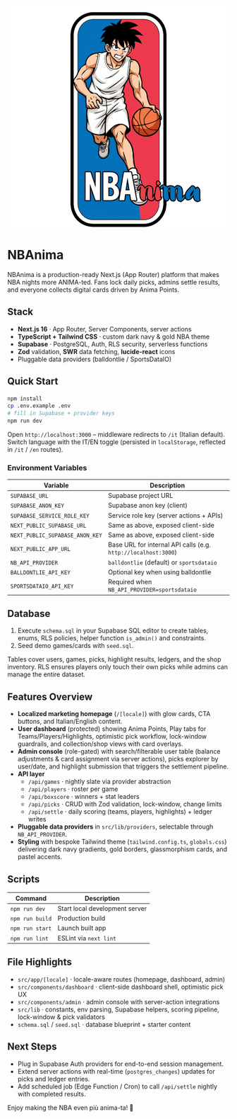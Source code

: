 ![NBAnima](public/logo.png)

# NBAnima

NBAnima is a production-ready Next.js (App Router) platform that makes NBA nights more ANIMA-ted. Fans lock daily picks, admins settle results, and everyone collects digital cards driven by Anima Points.

## Stack

- **Next.js 16** · App Router, Server Components, server actions
- **TypeScript + Tailwind CSS** · custom dark navy & gold NBA theme
- **Supabase** · PostgreSQL, Auth, RLS security, serverless functions
- **Zod** validation, **SWR** data fetching, **lucide-react** icons
- Pluggable data providers (balldontlie / SportsDataIO)

## Quick Start

```bash
npm install
cp .env.example .env
# fill in Supabase + provider keys
npm run dev
```

Open `http://localhost:3000` – middleware redirects to `/it` (Italian default). Switch language with the IT/EN toggle (persisted in `localStorage`, reflected in `/it` / `/en` routes).

### Environment Variables

| Variable | Description |
| --- | --- |
| `SUPABASE_URL` | Supabase project URL |
| `SUPABASE_ANON_KEY` | Supabase anon key (client) |
| `SUPABASE_SERVICE_ROLE_KEY` | Service role key (server actions + APIs) |
| `NEXT_PUBLIC_SUPABASE_URL` | Same as above, exposed client-side |
| `NEXT_PUBLIC_SUPABASE_ANON_KEY` | Same as above, exposed client-side |
| `NEXT_PUBLIC_APP_URL` | Base URL for internal API calls (e.g. `http://localhost:3000`) |
| `NB_API_PROVIDER` | `balldontlie` (default) or `sportsdataio` |
| `BALLDONTLIE_API_KEY` | Optional key when using balldontlie |
| `SPORTSDATAIO_API_KEY` | Required when `NB_API_PROVIDER=sportsdataio` |

## Database

1. Execute `schema.sql` in your Supabase SQL editor to create tables, enums, RLS policies, helper function `is_admin()` and constraints.
2. Seed demo games/cards with `seed.sql`.

Tables cover users, games, picks, highlight results, ledgers, and the shop inventory. RLS ensures players only touch their own picks while admins can manage the entire dataset.

## Features Overview

- **Localized marketing homepage** (`/[locale]`) with glow cards, CTA buttons, and Italian/English content.
- **User dashboard** (protected) showing Anima Points, Play tabs for Teams/Players/Highlights, optimistic pick workflow, lock-window guardrails, and collection/shop views with card overlays.
- **Admin console** (role-gated) with search/filterable user table (balance adjustments & card assignment via server actions), picks explorer by user/date, and highlight submission that triggers the settlement pipeline.
- **API layer**
  - `/api/games` · nightly slate via provider abstraction
  - `/api/players` · roster per game
  - `/api/boxscore` · winners + stat leaders
  - `/api/picks` · CRUD with Zod validation, lock-window, change limits
  - `/api/settle` · daily scoring (teams, players, highlights) + ledger writes
- **Pluggable data providers** in `src/lib/providers`, selectable through `NB_API_PROVIDER`.
- **Styling** with bespoke Tailwind theme (`tailwind.config.ts`, `globals.css`) delivering dark navy gradients, gold borders, glassmorphism cards, and pastel accents.

## Scripts

| Command | Description |
| --- | --- |
| `npm run dev` | Start local development server |
| `npm run build` | Production build |
| `npm run start` | Launch built app |
| `npm run lint` | ESLint via `next lint` |

## File Highlights

- `src/app/[locale]` · locale-aware routes (homepage, dashboard, admin)
- `src/components/dashboard` · client-side dashboard shell, optimistic pick UX
- `src/components/admin` · admin console with server-action integrations
- `src/lib` · constants, env parsing, Supabase helpers, scoring pipeline, lock-window & pick validators
- `schema.sql` / `seed.sql` · database blueprint + starter content

## Next Steps

- Plug in Supabase Auth providers for end-to-end session management.
- Extend server actions with real-time (`postgres_changes`) updates for picks and ledger entries.
- Add scheduled job (Edge Function / Cron) to call `/api/settle` nightly with completed results.

Enjoy making the NBA even più anima-ta! 🏀
